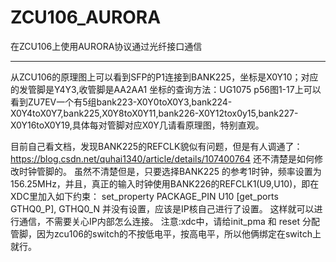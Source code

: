 # ZCU106_AURORA
在ZCU106上使用AURORA协议通过光纤接口通信
*** *** ***
从ZCU106的原理图上可以看到SFP的P1连接到BANK225，坐标是X0Y10；对应的发管脚是Y4Y3,收管脚是AA2AA1
坐标的查询方法：UG1075 p56图1-17上可以看到ZU7EV一个有5组bank223-X0Y0toX0Y3,bank224-X0Y4toX0Y7,bank225,X0Y8toX0Y11,bank226-X0Y12tox0y15,bank227-X0Y16toX0Y19,具体每对管脚对应X0Y几请看原理图，特别直观。

目前自己看文档，发现BANK225的REFCLK貌似有问题，但是有人调通了：
https://blog.csdn.net/quhai1340/article/details/107400764
还不清楚是如何修改时钟管脚的。
虽然不清楚但是，只要选择BANK225 的参考1时钟，频率设置为156.25MHz，并且，真正的输入时钟使用BANK226的REFCLK1(U9,U10)，即在XDC里加入如下约束：
set_property PACKAGE_PIN U10 [get_ports GTHQ0_P],
GTHQ0_N 并没有设置，应该是IP核自己进行了设置。
这样就可以进行通信，不需要关心IP内部怎么连接。
注意:xdc中，请给init_pma 和 reset 分配管脚，因为zcu106的switch的不按低电平，按高电平，所以他俩绑定在switch上就行。

